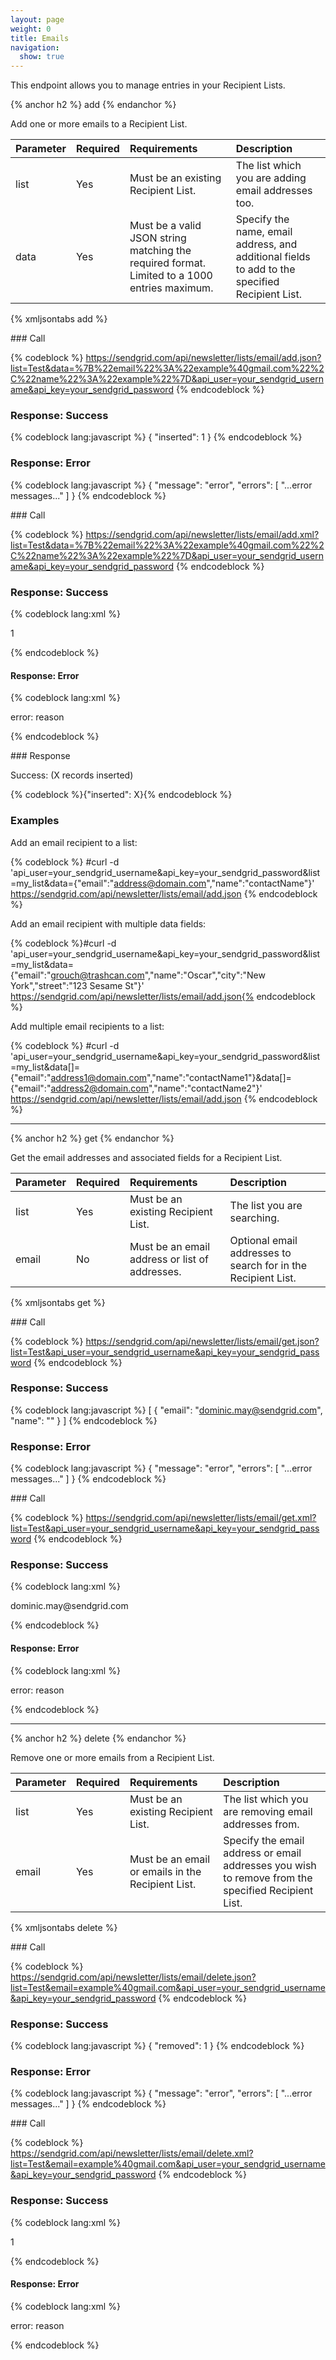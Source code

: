```yaml
---
layout: page
weight: 0
title: Emails
navigation:
  show: true
---
```


This endpoint allows you to manage entries in your Recipient Lists.


{% anchor h2 %} add {% endanchor %}


Add one or more emails to a Recipient List.

|Parameter|Required|Requirements|Description|
|:--------|:-------|:-----------|:----------|
|list|Yes|Must be an existing Recipient List.|The list which you are adding email addresses too.|
|data|Yes|Must be a valid JSON string matching the required format. Limited to a 1000 entries maximum.|Specify the name, email address, and additional fields to add to the specified Recipient List.|

{% xmljsontabs add %}

<div markdown="1" class="tab-content">
<div markdown="1" class="tab-pane active" id="add-json">
### Call

{% codeblock %} https://sendgrid.com/api/newsletter/lists/email/add.json?list=Test&data=%7B%22email%22%3A%22example%40gmail.com%22%2C%22name%22%3A%22example%22%7D&api_user=your_sendgrid_username&api_key=your_sendgrid_password {% endcodeblock %}

### Response: Success


{% codeblock lang:javascript %}
{
  "inserted": 1
}
{% endcodeblock %}


### Response: Error


{% codeblock lang:javascript %}
{
  "message": "error",
  "errors": [
    "...error messages..."
  ]
}
{% endcodeblock %}


</div>
<div markdown="1" class="tab-pane" id="add-xml">
### Call

{% codeblock %} https://sendgrid.com/api/newsletter/lists/email/add.xml?list=Test&data=%7B%22email%22%3A%22example%40gmail.com%22%2C%22name%22%3A%22example%22%7D&api_user=your_sendgrid_username&api_key=your_sendgrid_password {% endcodeblock %}

### Response: Success


{% codeblock lang:xml %}
<?xml version="1.0" encoding="ISO-8859-1"?>

<result>
   <inserted>1</inserted>
</result>

{% endcodeblock %}


#### Response: Error


{% codeblock lang:xml %}
<?xml version="1.0" encoding="ISO-8859-1"?>

<result>
   <message>error: reason</message>
</result>

{% endcodeblock %}


</div>
</div>
### Response

Success: (X records inserted)

{% codeblock %}{"inserted": X}{% endcodeblock %}

### Examples

Add an email recipient to a list:

{% codeblock %} \#curl -d 'api_user=your_sendgrid_username&api_key=your_sendgrid_password&list=my_list&data={"email":"address@domain.com","name":"contactName"}' https://sendgrid.com/api/newsletter/lists/email/add.json {% endcodeblock %}

Add an email recipient with multiple data fields:

{% codeblock %}\#curl -d 'api_user=your_sendgrid_username&api_key=your_sendgrid_password&list=my_list&data={"email":"grouch@trashcan.com","name":"Oscar","city":"New York","street":"123 Sesame St"}' https://sendgrid.com/api/newsletter/lists/email/add.json{% endcodeblock %}

Add multiple email recipients to a list:

{% codeblock %} \#curl -d 'api_user=your_sendgrid_username&api_key=your_sendgrid_password&list=my_list&data[]={"email":"address1@domain.com","name":"contactName1"}&data[]={"email":"address2@domain.com","name":"contactName2"}' https://sendgrid.com/api/newsletter/lists/email/add.json {% endcodeblock %}

* * * * *


{% anchor h2 %} get {% endanchor %}


Get the email addresses and associated fields for a Recipient List.

|Parameter|Required|Requirements|Description|
|:--------|:-------|:-----------|:----------|
|list|Yes|Must be an existing Recipient List.|The list you are searching.|
|email|No|Must be an email address or list of addresses.|Optional email addresses to search for in the Recipient List.|

{% xmljsontabs get %}

<div markdown="1" class="tab-content">
<div markdown="1" class="tab-pane active" id="get-json">
### Call

{% codeblock %} https://sendgrid.com/api/newsletter/lists/email/get.json?list=Test&api_user=your_sendgrid_username&api_key=your_sendgrid_password {% endcodeblock %}

### Response: Success


{% codeblock lang:javascript %}
[
  {
    "email": "dominic.may@sendgrid.com",
    "name": ""
  }
]
{% endcodeblock %}


### Response: Error


{% codeblock lang:javascript %}
{
  "message": "error",
  "errors": [
    "...error messages..."
  ]
}
{% endcodeblock %}


</div>
<div markdown="1" class="tab-pane" id="get-xml">
### Call

{% codeblock %} https://sendgrid.com/api/newsletter/lists/email/get.xml?list=Test&api_user=your_sendgrid_username&api_key=your_sendgrid_password {% endcodeblock %}

### Response: Success


{% codeblock lang:xml %}
<?xml version="1.0" encoding="ISO-8859-1"?>

<emails>
   <email>
      <email>dominic.may@sendgrid.com</email>
      <name> </name>
   </email>
</emails>

{% endcodeblock %}


#### Response: Error


{% codeblock lang:xml %}
<?xml version="1.0" encoding="ISO-8859-1"?>

<result>
   <message>error: reason</message>
</result>

{% endcodeblock %}


</div>
</div>

* * * * *


{% anchor h2 %} delete {% endanchor %}


Remove one or more emails from a Recipient List.

|Parameter|Required|Requirements|Description|
|:--------|:-------|:-----------|:----------|
|list|Yes|Must be an existing Recipient List.|The list which you are removing email addresses from.|
|email|Yes|Must be an email or emails in the Recipient List.|Specify the email address or email addresses you wish to remove from the specified Recipient List.|

{% xmljsontabs delete %}

<div markdown="1" class="tab-content">
<div markdown="1" class="tab-pane active" id="delete-json">
### Call

{% codeblock %} https://sendgrid.com/api/newsletter/lists/email/delete.json?list=Test&email=example%40gmail.com&api_user=your_sendgrid_username&api_key=your_sendgrid_password {% endcodeblock %}

### Response: Success


{% codeblock lang:javascript %}
{
  "removed": 1
}
{% endcodeblock %}


### Response: Error


{% codeblock lang:javascript %}
{
  "message": "error",
  "errors": [
    "...error messages..."
  ]
}
{% endcodeblock %}


</div>
<div markdown="1" class="tab-pane" id="delete-xml">
### Call

{% codeblock %} https://sendgrid.com/api/newsletter/lists/email/delete.xml?list=Test&email=example%40gmail.com&api_user=your_sendgrid_username&api_key=your_sendgrid_password {% endcodeblock %}

### Response: Success


{% codeblock lang:xml %}
<?xml version="1.0" encoding="ISO-8859-1"?>

<result>
   <removed>1</removed>
</result>

{% endcodeblock %}


#### Response: Error


{% codeblock lang:xml %}
<?xml version="1.0" encoding="ISO-8859-1"?>

<result>
   <message>error: reason</message>
</result>

{% endcodeblock %}


</div>
</div>

